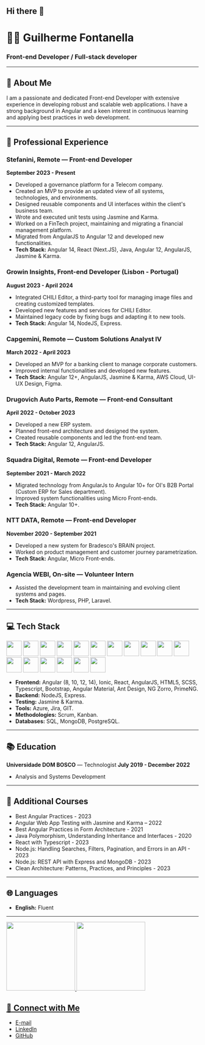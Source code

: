 ## Hi there 👋

# 👨‍💻 Guilherme Fontanella

### Front-end Developer / Full-stack developer

---

## 🌟 About Me

I am a passionate and dedicated Front-end Developer with extensive experience in developing robust and scalable web applications. I have a strong background in Angular and a keen interest in continuous learning and applying best practices in web development.

---

## 🏢 Professional Experience

### Stefanini, Remote — Front-end Developer
**September 2023 - Present**

- Developed a governance platform for a Telecom company.
- Created an MVP to provide an updated view of all systems, technologies, and environments.
- Designed reusable components and UI interfaces within the client's business team.
- Wrote and executed unit tests using Jasmine and Karma.
- Worked on a FinTech project, maintaining and migrating a financial management platform.
- Migrated from AngularJS to Angular 12 and developed new functionalities.
- **Tech Stack:** Angular 14, React (Next.JS), Java, Angular 12, AngularJS, Jasmine & Karma.

### Growin Insights, Front-end Developer (Lisbon - Portugal)
**August 2023 - April 2024**

- Integrated CHILI Editor, a third-party tool for managing image files and creating customized templates.
- Developed new features and services for CHILI Editor.
- Maintained legacy code by fixing bugs and adapting it to new tools.
- **Tech Stack:** Angular 14, NodeJS, Express.

### Capgemini, Remote — Custom Solutions Analyst IV
**March 2022 - April 2023**

- Developed an MVP for a banking client to manage corporate customers.
- Improved internal functionalities and developed new features.
- **Tech Stack:** Angular 12+, AngularJS, Jasmine & Karma, AWS Cloud, UI-UX Design, Figma.

### Drugovich Auto Parts, Remote — Front-end Consultant
**April 2022 - October 2023**

- Developed a new ERP system.
- Planned front-end architecture and designed the system.
- Created reusable components and led the front-end team.
- **Tech Stack:** Angular 12, AngularJS.

### Squadra Digital, Remote — Front-end Developer
**September 2021 - March 2022**

- Migrated technology from AngularJs to Angular 10+ for OI's B2B Portal (Custom ERP for Sales department).
- Improved system functionalities using Micro Front-ends.
- **Tech Stack:** Angular 10+.

### NTT DATA, Remote — Front-end Developer
**November 2020 - September 2021**

- Developed a new system for Bradesco's BRAIN project.
- Worked on product management and customer journey parametrization.
- **Tech Stack:** Angular, Micro Front-ends.

### Agencia WEBI, On-site — Volunteer Intern
- Assisted the development team in maintaining and evolving client systems and pages.
- **Tech Stack:** Wordpress, PHP, Laravel.

---

## 💻 Tech Stack

<img loading="lazy" src="https://cdn.jsdelivr.net/gh/devicons/devicon@latest/icons/angular/angular-original.svg" width="40" height="40"/> <img loading="lazy" src="https://cdn.jsdelivr.net/gh/devicons/devicon@latest/icons/antdesign/antdesign-original.svg" width="40" height="40" /> <img loading="lazy" src="https://cdn.jsdelivr.net/gh/devicons/devicon@latest/icons/bootstrap/bootstrap-original.svg" width="40" height="40"/> <img loading="lazy" src="https://cdn.jsdelivr.net/gh/devicons/devicon@latest/icons/html5/html5-original-wordmark.svg" width="40" height="40"/> <img loading="lazy" src="https://cdn.jsdelivr.net/gh/devicons/devicon@latest/icons/css3/css3-original.svg" width="40" height="40"/> <img loading="lazy" src="https://cdn.jsdelivr.net/gh/devicons/devicon@latest/icons/javascript/javascript-original.svg" width="40" height="40"/> <img loading="lazy" src="https://cdn.jsdelivr.net/gh/devicons/devicon@latest/icons/typescript/typescript-original.svg" width="40" height="40"/>
<img loading="lazy" src="https://cdn.jsdelivr.net/gh/devicons/devicon@latest/icons/ionic/ionic-original.svg" width="40" height="40"/> <img loading="lazy" src="https://cdn.jsdelivr.net/gh/devicons/devicon@latest/icons/java/java-original.svg" width="40" height="40"/>
<img loading="lazy" src="https://cdn.jsdelivr.net/gh/devicons/devicon@latest/icons/jenkins/jenkins-line.svg" width="40" height="40"/> <img loading="lazy" src="https://cdn.jsdelivr.net/gh/devicons/devicon@latest/icons/jest/jest-plain.svg" width="40" height="40"/>
<img loading="lazy" src="https://cdn.jsdelivr.net/gh/devicons/devicon@latest/icons/linux/linux-original.svg" width="40" height="40" /> <img loading="lazy" src="https://cdn.jsdelivr.net/gh/devicons/devicon@latest/icons/mysql/mysql-original-wordmark.svg" width="40" height="40"/> <img loading="lazy" src="https://cdn.jsdelivr.net/gh/devicons/devicon@latest/icons/nextjs/nextjs-original-wordmark.svg" width="40" height="40"/> <img loading="lazy" src="https://cdn.jsdelivr.net/gh/devicons/devicon@latest/icons/nodejs/nodejs-original-wordmark.svg" width="40" height="40"/> <img loading="lazy" src="https://cdn.jsdelivr.net/gh/devicons/devicon@latest/icons/express/express-original-wordmark.svg" width="40" height="40"/> <img loading="lazy" src="https://cdn.jsdelivr.net/gh/devicons/devicon@latest/icons/postgresql/postgresql-original-wordmark.svg" width="40" height="40"/>


- **Frontend:** Angular (8, 10, 12, 14), Ionic, React, AngularJS, HTML5, SCSS, Typescript, Bootstrap, Angular Material, Ant Design, NG Zorro, PrimeNG.
- **Backend:** NodeJS, Express.
- **Testing:** Jasmine & Karma.
- **Tools:** Azure, Jira, GIT.
- **Methodologies:** Scrum, Kanban.
- **Databases:** SQL, MongoDB, PostgreSQL.

---

## 📚 Education

**Universidade DOM BOSCO** — Technologist
**July 2019 - December 2022**

- Analysis and Systems Development

---

## 🏅 Additional Courses

- Best Angular Practices - 2023
- Angular Web App Testing with Jasmine and Karma – 2022
- Best Angular Practices in Form Architecture - 2021
- Java Polymorphism, Understanding Inheritance and Interfaces - 2020
- React with Typescript - 2023
- Node.js: Handling Searches, Filters, Pagination, and Errors in an API - 2023
- Node.js: REST API with Express and MongoDB - 2023
- Clean Architecture: Patterns, Practices, and Principles - 2023

---

## 🌐 Languages

- **English:** Fluent

---

<div>
<a href="https://github.com/GuilhermeFontanella">
<img loading="lazy" height="180em" src="https://github-readme-stats.vercel.app/api/top-langs/?username=GuilhermeFontanella&layout=compact&langs_count=7&theme=dracula"/>
<img loading="lazy" height="180em" src="https://github-readme-stats.vercel.app/api?username=GuilhermeFontanella&show_icons=true&theme=dracula&include_all_commits=true&count_private=true"/>
</div>

## 🔗 Connect with Me

- [E-mail](gui.jmf@gmail.com)
- [LinkedIn](https://www.linkedin.com/in/guilherme-fontanella/)
- [GitHub](https://github.com/GuilhermeFontanella/guilhermefontanella/)
